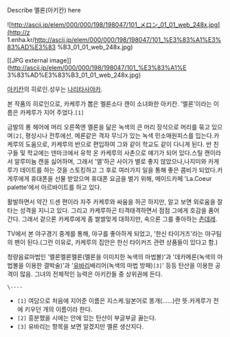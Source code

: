 Describe 멜론(아키칸) here

![http://ascii.jp/elem/000/000/198/198047/101_メロン_01_01_web_248x.jpg](http://z
1.enha.kr/http://ascii.jp/elem/000/000/198/198047/101_%E3%83%A1%E3%83%AD%E3%83
%B3_01_01_web_248x.jpg)

[[JPG external image]](http://ascii.jp/elem/000/000/198/198047/101_%E3%83%A1%E
3%83%AD%E3%83%B3_01_01_web_248x.jpg)

[아키칸](%EC%95%84%ED%82%A4%EC%B9%B8.md)의 히로인.성우는 [나리타사야카](%EB%82%98%EB%A6%AC%ED%83%80%20%EC%82%AC%EC%95%BC%EC%B9%B4.md).  

본 작품의 히로인으로, 카케루가 뽑은 멜론소다 캔이 소녀화한 아키칸. '멜론'이라는 이름은 카케루가 지어 주었다.`[1]`

금발의 롱 헤어에 머리 오른쪽엔 멜론을 닮은 녹색의 큰 머리 장식으로 머리를 묶고 있으며`[2]`, 평상시나 전투에선, 메론같은 격자 무늬가
있는 녹색 민소매원피스를 입는다.카케루의 도움으로, 카케루의 반으로 편입하여 그와 같이 학교도 같이 다니게 된다. 반 친구들 및 학교에는
덴마크에서 유학 온 카케루의 사촌으로 얘기가 되어 있다.스틸 캔이라서 알루미늄 캔을 싫어하며, 그래서 '엘'하곤 사이가 별로 좋지
않았으나,나지미와 카게루가 데이트를 하는 것을 스토킹하고 그 후로 여러가지 일을 통해 좋은 콤비가 되었다.카게루에게 휴대폰을 선물 받았으며
휴대폰 요금을 벌기 위해, 메이드카페 'La.Coeur palette'에서 아르바이트를 하고 있다.

활발하면서 약간 드센 편이라 자주 카케루와 싸움을 하곤 하지만, 알고 보면 외로움을 잘 타는 성격을 지니고 있다. 그리고 카케루하곤
티격태격하면서 점점 그에게 호감을 품어 간다. 그래서 겉으론 카케루에게 좀 쌀쌀맞게 대하지만, 속으론 그를 좋아하는
[츤데레](%EC%B8%A4%EB%8D%B0%EB%A0%88.md).

TV에서 본 야구경기 중계를 통해, 야구를 좋아하게 되었고, '한신 타이거즈'라는 야구팀의 팬이 된다.(그런 이유로, 카케루의 집안은 한신
타이커즈 관련 상품들이 있다고 함.)

청량음료마법인 '멜론멜론멜론(멜론을 이미지한 녹색의 마법볼)'과 '데카메론(녹색의 마법볼을 이용한 결박술)'과 '[유바리](%EC%9C%A0%EB%B0%94%EB%A6%AC%20.md)배리어(녹색의 마법 방패)`[3]`' 등등 탄산을 이용한 공격이 많음.
그녀의 전체적인 능력은 아키칸들 중 상위권에 든다.

`\----`

  * `[1]` 여담으로 처음에 지어준 이름은 지스케.일본어로 똥개(......)란 뜻.카게루가 전에 키우던 개의 이름이라 한다.
  * `[2]` 흥분했을 시에는 안에 있는 탄산이 부글부글 끓는다.
  * `[3]` 유바리는 항목을 보면 알겠지만 멜론 생산지다.

